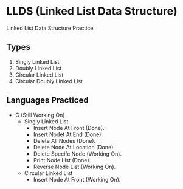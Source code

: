 # LLDS (Linked List Data Structure)
Linked List Data Structure Practice

## Types
1. Singly Linked List
2. Doubly Linked List
3. Circular Linked List
4. Circular Doubly Linked List

## Languages Practiced 
- C (Still Working On)
  - Singly Linked List
    - Insert Node At Front (Done).
    - Insert Nodet At End (Done).
    - Delete All Nodes (Done).
    - Delete Node At Location (Done).
    - Delete Specifc Node (Working On).
    - Print Node List (Done).
    - Reverse Node List (Working On).
  - Circular Linked List
    - Insert Node At Front (Working On).

